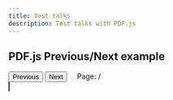 ```yaml
---
title: Test talks
description: Test talks with PDF.js
---
```


<script src="//mozilla.github.io/pdf.js/build/pdf.js"></script>

## PDF.js Previous/Next example

<div>
  <button id="prev">Previous</button>
  <button id="next">Next</button>
  &nbsp; &nbsp;
  <span>Page: <span id="page_num"></span> / <span id="page_count"></span></span>
</div>

<div if="canvas-parent" width="100%">
  <canvas id="the-canvas" style="border:1px solid" ></canvas>
</div>

<script src="https://asatarin.github.io/test-pages/assets/js/slides.js"></script>

